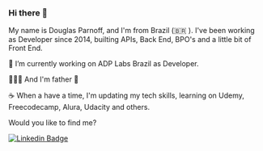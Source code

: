 ### Hi there 👋

My name is Douglas Parnoff, and I'm from Brazil (🇧🇷 ). I've been working as Developer since 2014, builting APIs, Back End, BPO's and a little bit of Front End.

🔭  I’m currently working on ADP Labs Brazil as Developer.

:family_man_woman_girl: And I'm father :baby_bottle:

:coffee: When a have a time, I'm updating my tech skills, learning on Udemy, Freecodecamp, Alura, Udacity and others.

Would you like to find me?

[![Linkedin Badge](https://img.shields.io/badge/-LinkedIn-blue?style=flat-square&logo=Linkedin&logoColor=white&link=https://www.linkedin.com/in/douglasparnoff)](https://www.linkedin.com/in/douglasparnoff)
